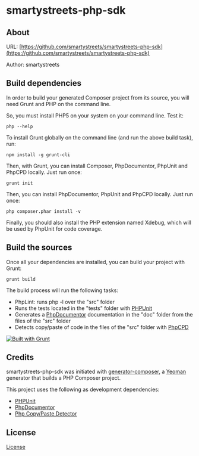 smartystreets-php-sdk
==============

About
--------------

URL: [https://github.com/smartystreets/smartystreets-php-sdk](https://github.com/smartystreets/smartystreets-php-sdk)

Author: smartystreets



Build dependencies
--------------

In order to build your generated Composer project from its source, you will need Grunt and PHP on the command line.

So, you must install PHP5 on your system on your command line. Test it:

```
php --help
```


To install Grunt globally on the command line (and run the above build task), run:

```
npm install -g grunt-cli
```


Then, with Grunt, you can install Composer, PhpDocumentor, PhpUnit and PhpCPD locally. Just run once:

```
grunt init
```

Then, you can install PhpDocumentor, PhpUnit and PhpCPD locally. Just run once:

```
php composer.phar install -v
```

Finally, you should also install the PHP extension named Xdebug, which will be used by PhpUnit for code coverage.


Build the sources
--------------

Once all your dependencies are installed, you can build your project with Grunt:

```
grunt build
```

The build process will run the following tasks:

* PhpLint: runs php -l over the "src" folder
* Runs the tests located in the "tests" folder with [PHPUnit](http://phpunit.de/)
* Generates a [PhpDocumentor](http://phpdoc.org) documentation in the "doc" folder from the files of the "src" folder
* Detects copy/paste of code in the files of the "src" folder with [PhpCPD](https://github.com/sebastianbergmann/phpcpd)

[![Built with Grunt](https://cdn.gruntjs.com/builtwith.png)](http://gruntjs.com/)





Credits
--------------

smartystreets-php-sdk was initiated with [generator-composer](https://github.com/T1st3/generator-composer), a [Yeoman](http://yeoman.io) generator that builds a PHP Composer project.

This project uses the following as development dependencies:

* [PHPUnit](http://phpunit.de/)
* [PhpDocumentor](http://phpdoc.org)
* [Php Copy/Paste Detector](https://github.com/sebastianbergmann/phpcpd)


License
--------------

[License](https://github.com/smartystreets/smartystreets-php-sdk/blob/master/LICENSE)
